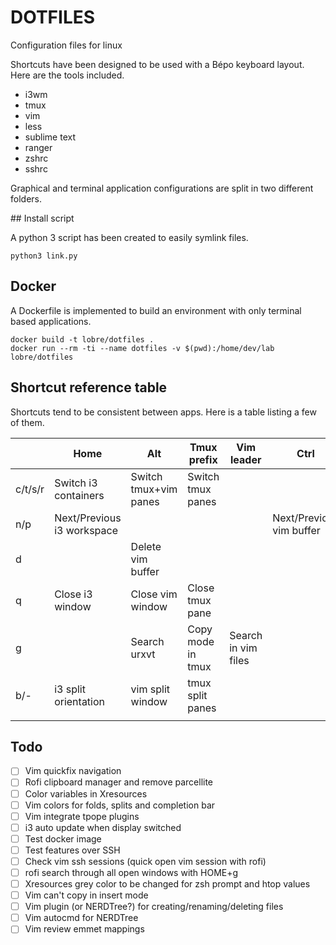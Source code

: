 # DOTFILES

Configuration files for linux

Shortcuts have been designed to be used with a Bépo keyboard layout. Here are the tools included.

 - i3wm
 - tmux
 - vim
 - less
 - sublime text
 - ranger
 - zshrc
 - sshrc

Graphical and terminal application configurations are split in two different folders.


## Install script

A python 3 script has been created to easily symlink files.

    python3 link.py

## Docker

A Dockerfile is implemented to build an environment with only terminal based applications.

    docker build -t lobre/dotfiles .
    docker run --rm -ti --name dotfiles -v $(pwd):/home/dev/lab lobre/dotfiles


## Shortcut reference table

Shortcuts tend to be consistent between apps. Here is a table listing a few of them.

|                            | Home                       | Alt                       | Tmux prefix               | Vim leader                 | Ctrl                       |
| -------------------------- | -------------------------- | ------------------------- | ------------------------- | -------------------------- | -------------------------- |
| c/t/s/r                    | Switch i3 containers       | Switch tmux+vim panes     | Switch tmux panes         |                            |                            |
| n/p                        | Next/Previous i3 workspace |                           |                           |                            | Next/Previous vim buffer   |
| d                          |                            | Delete vim buffer         |                           |                            |                            |
| q                          | Close i3 window            | Close vim window          | Close tmux pane           |                            |                            |
| g                          |                            | Search urxvt              | Copy mode in tmux         | Search in vim files        |                            |
| b/-                        | i3 split orientation       | vim split window          | tmux split panes          |                            |                            |
|                            |                            |                           |                           |                            |                            |

## Todo

- [ ] Vim quickfix navigation
- [ ] Rofi clipboard manager and remove parcellite
- [ ] Color variables in Xresources
- [ ] Vim colors for folds, splits and completion bar
- [ ] Vim integrate tpope plugins
- [ ] i3 auto update when display switched
- [ ] Test docker image
- [ ] Test features over SSH
- [ ] Check vim ssh sessions (quick open vim session with rofi)
- [ ] rofi search through all open windows with HOME+g
- [ ] Xresources grey color to be changed for zsh prompt and htop values
- [ ] Vim can't copy in insert mode
- [ ] Vim plugin (or NERDTree?) for creating/renaming/deleting files
- [ ] Vim autocmd for NERDTree
- [ ] Vim review emmet mappings
